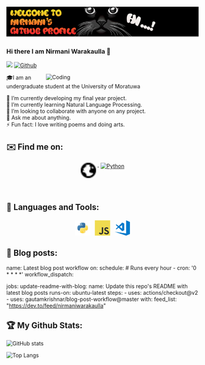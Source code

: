 ![MasterHead](https://github.com/NirmaniWarakaulla/NirmaniWarakaulla/blob/main/Untitled%20(1).png)

### Hi there I am Nirmani Warakaulla 👋
![](https://visitor-badge.laobi.icu/badge?page_id=NirmaniWarakaulla.NirmaniWarakaulla)
[![Github](https://img.shields.io/github/followers/NirmaniWarakaulla?label=Follow&style=social)](https://github.com/NirmaniWarakaulla)

<img align="right" alt="Coding" width="400" src="https://cdn.dribbble.com/users/2646423/screenshots/5507196/computer.gif">

🎓I am an undergraduate student at the University of Moratuwa

🔭 I’m currently developing my final year project.<br>
🌱 I’m currently learning Natural Language Processing.<br>
👯 I’m looking to collaborate with anyone on any project.<br>
💬 Ask me about anything.<br>
⚡ Fun fact: I love writing poems and doing arts.<br>


## ✉️ Find me on:


<p align="center">
 <a href="https://github.com/NirmaniWarakaulla" target="_blank" rel="noopener noreferrer"> <img src="https://raw.githubusercontent.com/iconic/open-iconic/master/svg/globe.svg" alt="Python" height="40" style="vertical-align:top; margin:4px"> </a>
 <a href="https://www.linkedin.com/in/nirmani-warakaulla/" target="_blank" rel="noopener noreferrer"> <img src="https://cdn.jsdelivr.net/npm/simple-icons@v3/icons/linkedin.svg" alt="Python" height="40" style="vertical-align:top; margin:4px"></a>
<!--  <a href="mailto:nirmaniwarakaulla@gmail.com"> <img src="https://cdn.jsdelivr.net/npm/simple-icons@v3/icons/gmail.svg" alt="Python" height="40" style="vertical-align:top; margin:4px"></a> -->
</p>

<br />

## 🧰 Languages and Tools:
<p align="center">
<img src="https://raw.githubusercontent.com/github/explore/80688e429a7d4ef2fca1e82350fe8e3517d3494d/topics/python/python.png" alt="Python" height="40" style="vertical-align:top; margin:4px">
<img src="https://raw.githubusercontent.com/github/explore/80688e429a7d4ef2fca1e82350fe8e3517d3494d/topics/javascript/javascript.png" alt="Javascript" height="40" style="vertical-align:top; margin:4px">
<img src="https://raw.githubusercontent.com/github/explore/80688e429a7d4ef2fca1e82350fe8e3517d3494d/topics/visual-studio-code/visual-studio-code.png" alt="VS Code" height="40" style="vertical-align:top; margin:4px">
</p>

## 📘 Blog posts:
<!-- BLOG-POST-LIST:START -->
name: Latest blog post workflow
on:
  schedule:
    # Runs every hour
    - cron: '0 * * * *'
  workflow_dispatch:

jobs:
  update-readme-with-blog:
    name: Update this repo's README with latest blog posts
    runs-on: ubuntu-latest
    steps:
      - uses: actions/checkout@v2
      - uses: gautamkrishnar/blog-post-workflow@master
        with:
          feed_list: "https://dev.to/feed/nirmaniwarakaulla"
<!-- BLOG-POST-LIST:END -->

## 🏆 My Github Stats:
 
 ![GitHub stats](https://github-readme-stats.vercel.app/api?username=NirmaniWarakaulla&show_icons=true&theme=tokyonight)
 
 ![Top Langs](https://github-readme-stats.vercel.app/api/top-langs/?username=NirmaniWarakaulla&theme=tokyonight)
 
 
